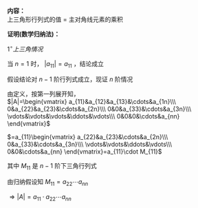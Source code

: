 **内容：**    
上三角形行列式的值 $=$ 主对角线元素的乘积    
    
**证明(数学归纳法)：**    
    
 $1^\circ 上三角情况$     
    
当 $n=1$ 时， $|a_{11}|=a_{11}$ ，结论成立    
    
假设结论对 $n-1$ 阶行列式成立，现证 $n$ 阶情况    
    
由定义，按第一列展开知，    
 $|A|=\begin{vmatrix}    
a_{11}&a_{12}&a_{13}&\cdots&a_{1n}\\\     
0&a_{22}&a_{23}&\cdots&a_{2n}\\\     
0&0&a_{33}&\cdots&a_{3n}\\\     
\vdots&\vdots&\vdots&\ddots&\vdots\\\     
0&0&0&\cdots&a_{nn}    
\end{vmatrix}$     
    
 $=a_{11}\begin{vmatrix}    
a_{22}&a_{23}&\cdots&a_{2n}\\\     
0&a_{33}&\cdots&a_{3n}\\\     
\vdots&\vdots&\ddots&\vdots\\\     
0&0&\cdots&a_{nn}    
\end{vmatrix}=a_{11}\cdot M_{11}$     
    
其中 $M_{11}$ 是 $n-1$ 阶下三角行列式    
    
由归纳假设知 $M_{11}=a_{22}\cdots a_{nn}$     
    
 $\Rightarrow |A|=a_{11}\cdot a_{22}\cdots a_{nn}$     
